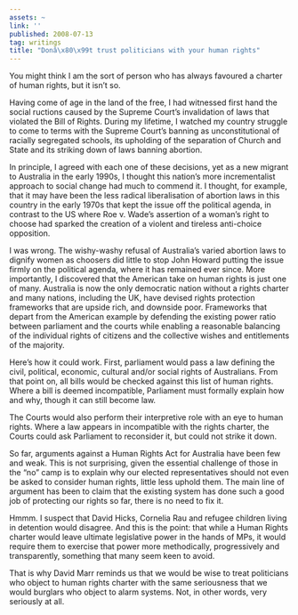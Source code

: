 ```yaml
---
assets: ~
link: ''
published: 2008-07-13
tag: writings
title: "Donâ\x80\x99t trust politicians with your human rights"
---
```

You might think I am the sort of person who has always favoured a
charter of human rights, but it isn’t so.

Having come of age in the land of the free, I had witnessed first hand
the social ructions caused by the Supreme Court’s invalidation of laws
that violated the Bill of Rights. During my lifetime, I watched my
country struggle to come to terms with the Supreme Court’s banning as
unconstitutional of racially segregated schools, its upholding of the
separation of Church and State and its striking down of laws banning
abortion.

In principle, I agreed with each one of these decisions, yet as a new
migrant to Australia in the early 1990s, I thought this nation’s more
incrementalist approach to social change had much to commend it. I
thought, for example, that it may have been the less radical
liberalisation of abortion laws in this country in the early 1970s that
kept the issue off the political agenda, in contrast to the US where Roe
v. Wade’s assertion of a woman’s right to choose had sparked the
creation of a violent and tireless anti-choice opposition.

I was wrong. The wishy-washy refusal of Australia’s varied abortion laws
to dignify women as choosers did little to stop John Howard putting the
issue firmly on the political agenda, where it has remained ever since.
More importantly, I discovered that the American take on human rights is
just one of many. Australia is now the only democratic nation without a
rights charter and many nations, including the UK, have devised rights
protection frameworks that are upside rich, and downside poor.
Frameworks that depart from the American example by defending the
existing power ratio between parliament and the courts while enabling a
reasonable balancing of the individual rights of citizens and the
collective wishes and entitlements of the majority.

Here’s how it could work. First, parliament would pass a law defining
the civil, political, economic, cultural and/or social rights of
Australians. From that point on, all bills would be checked against this
list of human rights. Where a bill is deemed incompatible, Parliament
must formally explain how and why, though it can still become law.

The Courts would also perform their interpretive role with an eye to
human rights. Where a law appears in incompatible with the rights
charter, the Courts could ask Parliament to reconsider it, but could not
strike it down.

So far, arguments against a Human Rights Act for Australia have been few
and weak. This is not surprising, given the essential challenge of those
in the “no” camp is to explain why our elected representatives should
not even be asked to consider human rights, little less uphold them. The
main line of argument has been to claim that the existing system has
done such a good job of protecting our rights so far, there is no need
to fix it.

Hmmm. I suspect that David Hicks, Cornelia Rau and refugee children
living in detention would disagree. And this is the point: that while a
Human Rights charter would leave ultimate legislative power in the hands
of MPs, it would require them to exercise that power more methodically,
progressively and transparently, something that many seem keen to avoid.

That is why David Marr reminds us that we would be wise to treat
politicians who object to human rights charter with the same seriousness
that we would burglars who object to alarm systems. Not, in other words,
very seriously at all.